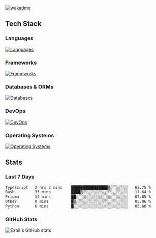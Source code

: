 [![wakatime](https://wakatime.com/badge/user/e780b5d2-6a76-4fde-a594-4ff159327ad3.svg)](https://wakatime.com/@e780b5d2-6a76-4fde-a594-4ff159327ad3)

## Tech Stack

### Languages

[![Languages](https://skillicons.dev/icons?i=python,java,kotlin,javascript,typescript,php,go,rust&theme=dark)](https://skillicons.dev)

### Frameworks

[![Frameworks](https://skillicons.dev/icons?i=react,next,tailwind,express,flask,jquery,bootstrap&theme=dark)](https://skillicons.dev)

### Databases & ORMs

[![Databases](https://skillicons.dev/icons?i=mysql,postgres,mongodb,prisma&theme=dark)](https://skillicons.dev)

### DevOps

[![DevOps](https://skillicons.dev/icons?i=aws,azure,gcp,cloudflare,vercel,docker,git,github,githubactions,nginx&theme=dark)](https://skillicons.dev)

### Operating Systems

[![Operating Systems](https://skillicons.dev/icons?i=windows,ubuntu&theme=dark)](https://skillicons.dev)

## Stats

### Last 7 Days

<!--START_SECTION:waka-->

```txt
TypeScript   2 hrs 3 mins    ████████████████▒░░░░░░░░   65.75 %
Bash         33 mins         ████▒░░░░░░░░░░░░░░░░░░░░   17.64 %
Prisma       14 mins         ██░░░░░░░░░░░░░░░░░░░░░░░   07.85 %
Other        9 mins          █▒░░░░░░░░░░░░░░░░░░░░░░░   05.06 %
Python       6 mins          █░░░░░░░░░░░░░░░░░░░░░░░░   03.66 %
```

<!--END_SECTION:waka-->

### GitHub Stats

![Ezhil's GitHub stats](https://github-readme-stats.vercel.app/api?username=ezhil56x&theme=dark&show_icons=true)
